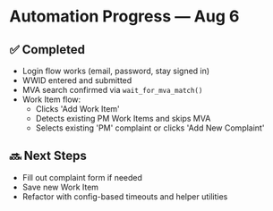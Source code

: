 # Automation Progress — Aug 6

## ✅ Completed
- Login flow works (email, password, stay signed in)
- WWID entered and submitted
- MVA search confirmed via `wait_for_mva_match()`
- Work Item flow:
  - Clicks 'Add Work Item'
  - Detects existing PM Work Items and skips MVA
  - Selects existing 'PM' complaint or clicks 'Add New Complaint'

## 🔜 Next Steps
- Fill out complaint form if needed
- Save new Work Item
- Refactor with config-based timeouts and helper utilities
